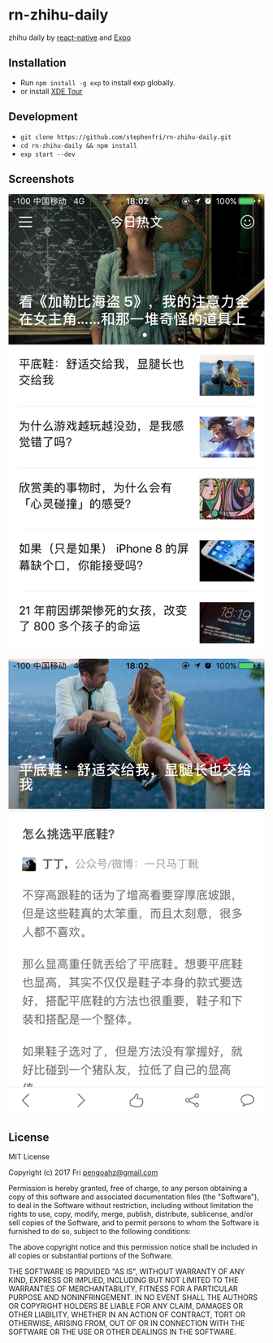 # rn-zhihu-daily

zhihu daily by [react-native](https://github.com/facebook/react-native) and [Expo](https://github.com/expo/expo)

## Installation

 - Run `npm install -g exp` to install exp globally. 
 - or install [XDE Tour](https://docs.expo.io/versions/v17.0.0/introduction/installation.html)


## Development

 - `git clone https://github.com/stephenfri/rn-zhihu-daily.git`
 - `cd rn-zhihu-daily && npm install`
 - `exp start --dev`

## Screenshots

![](./screenshots/image_home.png)

![](./screenshots/image_detail.png)

## License

MIT License

Copyright (c) 2017 Fri <pengoahz@gmail.com>

Permission is hereby granted, free of charge, to any person obtaining a copy
of this software and associated documentation files (the "Software"), to deal
in the Software without restriction, including without limitation the rights
to use, copy, modify, merge, publish, distribute, sublicense, and/or sell
copies of the Software, and to permit persons to whom the Software is
furnished to do so, subject to the following conditions:

The above copyright notice and this permission notice shall be included in all
copies or substantial portions of the Software.

THE SOFTWARE IS PROVIDED "AS IS", WITHOUT WARRANTY OF ANY KIND, EXPRESS OR
IMPLIED, INCLUDING BUT NOT LIMITED TO THE WARRANTIES OF MERCHANTABILITY,
FITNESS FOR A PARTICULAR PURPOSE AND NONINFRINGEMENT. IN NO EVENT SHALL THE
AUTHORS OR COPYRIGHT HOLDERS BE LIABLE FOR ANY CLAIM, DAMAGES OR OTHER
LIABILITY, WHETHER IN AN ACTION OF CONTRACT, TORT OR OTHERWISE, ARISING FROM,
OUT OF OR IN CONNECTION WITH THE SOFTWARE OR THE USE OR OTHER DEALINGS IN THE
SOFTWARE.